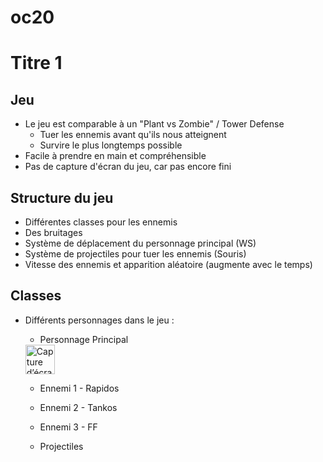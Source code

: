 # oc20
# Titre 1

## Jeu
* Le jeu est comparable à un "Plant vs Zombie" / Tower Defense
  * Tuer les ennemis avant qu'ils nous atteignent
  * Survire le plus longtemps possible
* Facile à prendre en main et compréhensible
* Pas de capture d'écran du jeu, car pas encore fini

## Structure du jeu
* Différentes classes pour les ennemis
* Des bruitages
* Système de déplacement du personnage principal (WS)
* Système de projectiles pour tuer les ennemis (Souris)
* Vitesse des ennemis et apparition aléatoire (augmente avec le temps)

## Classes
* Différents personnages dans le jeu :
  * Personnage Principal
  <img width="47" alt="Capture d’écran 2021-04-19 à 18 26 58" src="https://user-images.githubusercontent.com/77661893/115271397-98965c80-a13d-11eb-9555-9ef6220b5071.png">


 
  * Ennemi 1 - Rapidos

  * Ennemi 2 - Tankos


  * Ennemi 3 - FF

  * Projectiles
